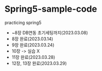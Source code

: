 # Spring5-sample-code
 practicing spring5
* ~8장 DB연동 초기세팅까지(2023.03.08)
* 8장 완료(2023.03.14)
* 9장 완료(2023.03.24)
* 10장 -> 실습 X
* 11장 완료(2023.03.28)
* 12장, 13장 완료(2023.03.29)
